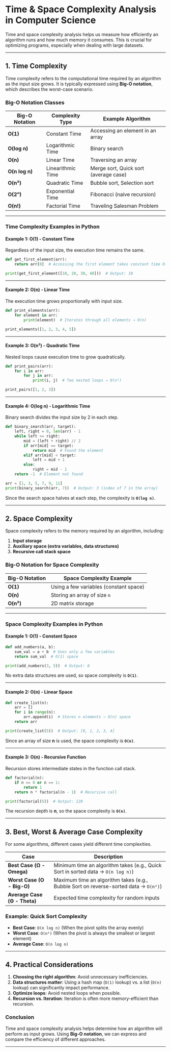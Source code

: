 # **Time & Space Complexity Analysis in Computer Science**

Time and space complexity analysis helps us measure how efficiently an algorithm runs and how much memory it consumes. This is crucial for optimizing programs, especially when dealing with large datasets.

---

## **1. Time Complexity**

Time complexity refers to the computational time required by an algorithm as the input size grows. It is typically expressed using **Big-O notation**, which describes the worst-case scenario.

### **Big-O Notation Classes**

| Big-O Notation | Complexity Type   | Example Algorithm                     |
|----------------|-------------------|---------------------------------------|
| **O(1)**       | Constant Time     | Accessing an element in an array      |
| **O(log n)**   | Logarithmic Time  | Binary search                         |
| **O(n)**       | Linear Time       | Traversing an array                   |
| **O(n log n)** | Linearithmic Time | Merge sort, Quick sort (average case) |
| **O(n²)**      | Quadratic Time    | Bubble sort, Selection sort           |
| **O(2ⁿ)**      | Exponential Time  | Fibonacci (naive recursion)           |
| **O(n!)**      | Factorial Time    | Traveling Salesman Problem            |

---

### **Time Complexity Examples in Python**

#### **Example 1: O(1) - Constant Time**

Regardless of the input size, the execution time remains the same.

```python
def get_first_element(arr):
    return arr[0]  # Accessing the first element takes constant time O(1)

print(get_first_element([10, 20, 30, 40]))  # Output: 10
```

---

#### **Example 2: O(n) - Linear Time**

The execution time grows proportionally with input size.

```python
def print_elements(arr):
    for element in arr:
        print(element)  # Iterates through all elements → O(n)

print_elements([1, 2, 3, 4, 5])
```

---

#### **Example 3: O(n²) - Quadratic Time**

Nested loops cause execution time to grow quadratically.

```python
def print_pairs(arr):
    for i in arr:
        for j in arr:
            print(i, j)  # Two nested loops → O(n²)

print_pairs([1, 2, 3])
```

---

#### **Example 4: O(log n) - Logarithmic Time**

Binary search divides the input size by 2 in each step.

```python
def binary_search(arr, target):
    left, right = 0, len(arr) - 1
    while left <= right:
        mid = (left + right) // 2
        if arr[mid] == target:
            return mid  # Found the element
        elif arr[mid] < target:
            left = mid + 1
        else:
            right = mid - 1
    return -1  # Element not found

arr = [1, 3, 5, 7, 9, 11]
print(binary_search(arr, 7))  # Output: 3 (index of 7 in the array)
```

Since the search space halves at each step, the complexity is **`O(log n)`**.

---

## **2. Space Complexity**

Space complexity refers to the memory required by an algorithm, including:

1. **Input storage**
2. **Auxiliary space (extra variables, data structures)**
3. **Recursive call stack space**

### **Big-O Notation for Space Complexity**

| Big-O Notation | Space Complexity Example               |
|----------------|----------------------------------------|
| **O(1)**       | Using a few variables (constant space) |
| **O(n)**       | Storing an array of size `n`           |
| **O(n²)**      | 2D matrix storage                      |

---

### **Space Complexity Examples in Python**

#### **Example 1: O(1) - Constant Space**

```python
def add_numbers(a, b):
    sum_val = a + b  # Uses only a few variables
    return sum_val  # O(1) space

print(add_numbers(3, 5))  # Output: 8
```

No extra data structures are used, so space complexity is **`O(1)`**.

---

#### **Example 2: O(n) - Linear Space**

```python
def create_list(n):
    arr = []  
    for i in range(n):
        arr.append(i)  # Stores n elements → O(n) space
    return arr

print(create_list(5))  # Output: [0, 1, 2, 3, 4]
```

Since an array of size **n** is used, the space complexity is **`O(n)`**.

---

#### **Example 3: O(n) - Recursive Function**

Recursion stores intermediate states in the function call stack.

```python
def factorial(n):
    if n == 0 or n == 1:
        return 1
    return n * factorial(n - 1)  # Recursive call

print(factorial(5))  # Output: 120
```

The recursion depth is **n**, so the space complexity is **`O(n)`**.

---

## **3. Best, Worst & Average Case Complexity**

For some algorithms, different cases yield different time complexities.

| Case                         | Description                                                                          |
|------------------------------|--------------------------------------------------------------------------------------|
| **Best Case (Ω - Omega)**    | Minimum time an algorithm takes (e.g., Quick Sort in sorted data → `O(n log n)`)     |
| **Worst Case (O - Big-O)**   | Maximum time an algorithm takes (e.g., Bubble Sort on reverse-sorted data → `O(n²)`) |
| **Average Case (Θ - Theta)** | Expected time complexity for random inputs                                           |

### **Example: Quick Sort Complexity**

- **Best Case**: `O(n log n)` (When the pivot splits the array evenly)
- **Worst Case**: `O(n²)` (When the pivot is always the smallest or largest element)
- **Average Case**: `O(n log n)`

---

## **4. Practical Considerations**

1. **Choosing the right algorithm**: Avoid unnecessary inefficiencies.
2. **Data structures matter**: Using a hash map (`O(1)` lookup) vs. a list (`O(n)` lookup) can significantly impact performance.
3. **Optimize loops**: Avoid nested loops when possible.
4. **Recursion vs. Iteration**: Iteration is often more memory-efficient than recursion.

### **Conclusion**

Time and space complexity analysis helps determine how an algorithm will perform as input grows. Using **Big-O notation**, we can express and compare the efficiency of different approaches.

---

